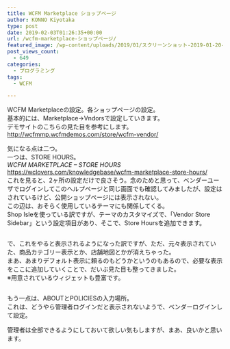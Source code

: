 ```yaml
---
title: WCFM Marketplace ショップページ
author: KONNO Kiyotaka
type: post
date: 2019-02-03T01:26:35+00:00
url: /wcfm-marketplace-ショップページ/
featured_image: /wp-content/uploads/2019/01/スクリーンショット-2019-01-20-22.17.58.jpg
post_views_count:
  - 649
categories:
  - プログラミング
tags:
  - WCFM

---
```

WCFM Marketplaceの設定。各ショップページの設定。  
基本的には、Marketplace→Vndorsで設定していきます。  
デモサイトのこちらの見た目を参考にします。  
<a rel="noreferrer noopener" target="_blank" href="http://wcfmmp.wcfmdemos.com/store/wcfm-vendor/">http://wcfmmp.wcfmdemos.com/store/wcfm-vendor/</a>

気になる点は二つ。  
一つは、STORE HOURS。  
_WCFM MARKETPLACE – STORE HOURS_  
<a rel="noreferrer noopener" target="_blank" href="https://wclovers.com/knowledgebase/wcfm-marketplace-store-hours/">https://wclovers.com/knowledgebase/wcfm-marketplace-store-hours/</a>  
これを見ると、2ヶ所の設定だけで良さそう。念のためと思って、ベンダーユーザでログインしてこのヘルプページと同じ画面でも確認してみましたが、設定はされているけど、公開ショップページには表示されない。  
この辺は、おそらく使用しているテーマにも関係してくる。  
Shop Isleを使っている訳ですが、テーマのカスタマイズで、「Vendor Store Sidebar」という設定項目があり、そこで、Store Hoursを追加できます。<figure class="wp-block-image">

<img src="https://i1.wp.com/www.programmers-office.ml/wp-content/uploads/2019/02/スクリーンショット-2019-02-03-9.53.58.jpg?ssl=1" alt="" class="wp-image-2805" data-recalc-dims="1" /> </figure> 

で、これをやると表示されるようになった訳ですが、ただ、元々表示されていた、商品カテゴリー表示とか、店舗地図とかが消えちゃった。  
まあ、あまりデフォルト表示に頼るのもどうかというのもあるので、必要な表示をここに追加していくことで、だいぶ見た目も整ってきました。  
※用意されているウィジェットも豊富です。<figure class="wp-block-image">

<img src="https://i1.wp.com/www.programmers-office.ml/wp-content/uploads/2019/02/スクリーンショット-2019-02-03-10.03.18.jpg?ssl=1" alt="" class="wp-image-2806" srcset="https://i1.wp.com/www.programmers-office.ml/wp-content/uploads/2019/02/スクリーンショット-2019-02-03-10.03.18.jpg?w=400&ssl=1 400w, https://i1.wp.com/www.programmers-office.ml/wp-content/uploads/2019/02/スクリーンショット-2019-02-03-10.03.18.jpg?resize=199%2C300&ssl=1 199w" sizes="(max-width: 400px) 100vw, 400px" data-recalc-dims="1" /> </figure> 

もう一点は、ABOUTとPOLICIESの入力場所。  
これは、どうやら管理者ログインだと表示されないようで、ベンダーログインして設定。

管理者は全部できるようにしておいて欲しい気もしますが、まあ、良いかと思います。
